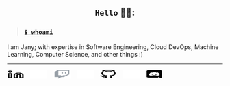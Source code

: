 <!-- Hi, I am Jany Muong 👋🏿 -->
<!-- about me -->

<h2 align="center"><code>Hello</code> 👋🏿:</h2>

> ### [`$ whoami`](./about-me.md)  

I am Jany; with expertise in Software Engineering, Cloud DevOps, Machine Learning, Computer Science, and other things :)

<!-- 
<br/> -->

---
<p align="left">
  <a href="https://www.linkedin.com/in/janymuong/#gh-light-mode-only" target="_blank"><img align="center" src="./img_icons/linkedin-light.svg" title="LinkedIn" alt="@janymuong" height="20" width="40" style="padding-right:10px;" /></a> 
  <a href="https://www.linkedin.com/in/janymuong/#gh-dark-mode-only" target="_blank"><img align="center" src="./img_icons/linkedin-dark.svg" title="LinkedIn" alt="@janymuong" height="20" width="40" style="padding-right:10px;" /></a>
  <a href="https://www.twitch.tv/janymuong/#gh-dark-mode-only" target="_blank"><img align="center" src="./img_icons/twitch.svg" title="Twitch" alt="@janymuong" height="20" width="40" style="padding-right:10px;" /></a> 
  <a href="https://twitter.com/janymuong/#gh-dark-mode-only" target="_blank"><img align="center" src="./img_icons/twitter-dark.svg" title="Twitter" alt="janymuong" height="20" width="40" style="padding-right:10px;" /></a>
  <a href="https://github.com/janymuong/#gh-light-mode-only" target="_blank"><img align="center" src="./img_icons/github-light.svg" title="GitHub" alt="@janymuong" height="20" width="40" style="padding-right:10px;" /></a>
  <a href="https://github.com/janymuong/#gh-dark-mode-only" target="_blank"><img align="center" src="./img_icons/github-dark.svg" title="GitHub" alt="@janymuong" height="20" width="40" style="padding-right:10px;" /></a> 
  <code><a href="https://discord.com/mu-0#1062/#gh-dark-mode-only" target="_blank"><img align="center" src="./img_icons/discord.svg" title="Dicord" alt="@janymuong" height="20" width="40" style="padding-right:10px;" /></a></code>
</p>

[twitter]: https://twitter.com/janymuong/
